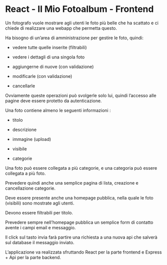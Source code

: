 # React - Il Mio Fotoalbum - Frontend

Un fotografo vuole mostrare agli utenti le foto più belle che ha scattato e ci chiede di realizzare una webapp che permetta questo.

Ha bisogno di un’area di amministrazione per gestire le foto, quindi:
- vedere tutte quelle inserite (filtrabili)

- vedere i dettagli di una singola foto

- aggiungerne di nuove (con validazione)

- modificarle (con validazione)

- cancellarle

Ovviamente queste operazioni può svolgerle solo lui, quindi l’accesso alle pagine deve essere protetto da autenticazione.

Una foto contiene almeno le seguenti informazioni :
- titolo

- descrizione

- immagine (upload)

- visibile

- categorie

Una foto può essere collegata a più categorie, e una categoria può essere collegata a più foto.

Prevedere quindi anche una semplice pagina di lista, creazione e cancellazione categorie.

Deve essere presente anche una homepage pubblica, nella quale le foto (visibili) sono mostrate agli utenti.

Devono essere filtrabili per titolo.

Prevedere sempre nell’homepage pubblica un semplice form di contatto avente i campi email e messaggio.

Il click sul tasto invia farà partire una richiesta a una nuova api che salverà sul database il messaggio inviato.

L’applicazione va realizzata sfruttando React per la parte frontend e Express + Api per la parte backend.